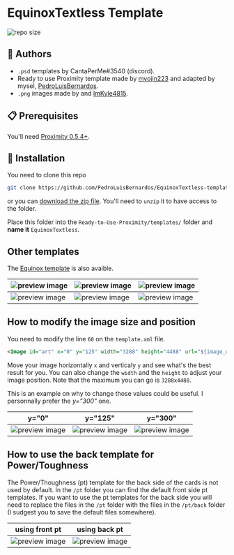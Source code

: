 # EquinoxTextless Template

![repo size](https://img.shields.io/github/repo-size/PedroLuisBernardos/EquinoxTextless-template-for-Proximity)

## 👥 Authors

* `.psd` templates by CantaPerMe#3540 (discord).
* Ready to use Proximity template made by [myojin223](https://github.com/myojin223) and adapted by mysel, [PedroLuisBernardos](https://github.com/PedroLuisBernardos).
* `.png` images made by  and [ImKyle4815](https://github.com/ImKyle4815).

## :clipboard: Prerequisites

You'll need [Proximity 0.5.4+](https://github.com/PedroLuisBernardos/Ready-to-Use-Proximity).

## :wrench: Installation

You need to clone this repo

```bash
git clone https://github.com/PedroLuisBernardos/EquinoxTextless-template-for-Proximity.git
```

or you can [download the zip file](https://github.com/PedroLuisBernardos/EquinoxTextless-template-for-Proximity/archive/refs/heads/master.zip). You'll need to `unzip` it to have access to the folder.

Place this folder into the `Ready-to-Use-Proximity/templates/` folder and **name it** `EquinoxTextless`.

## Other templates

The [Equinox template](https://github.com/PedroLuisBernardos/Equinox-template-for-Proximity) is also avaible.
 
| ![preview image](/Preview%20Images/crop.png) | ![preview image](/Preview%20Images/purphoros.png) | ![preview image](/Preview%20Images/wrenn.png) |
| --- | --- | --- |
| ![preview image](/Preview%20Images/esper.png) | ![preview image](/Preview%20Images/nicol.png) | ![preview image](/Preview%20Images/waterlogged.png) |

## How to modify the image size and position

You need to modify the line `60` on the `template.xml` file.

```xml
<Image id="art" x="0" y="125" width="3288" height="4488" url="${image_uris.art_crop}">
```

Move your image horizontally `x` and verticaly `y` and see what's the best result for you. You can also change the `width` and the `height` to adjust your image position. Note that the maximum you can go is `3288x4488`.

This is an example on why to change those values could be useful. I personnally prefer the *y="300"* one.

| y="0" | y="125" | y="300" |
| --- | --- | --- |
| ![preview image](/Preview%20Images/0.png) | ![preview image](/Preview%20Images/crop.png) | ![preview image](/Preview%20Images/300.png) |

## How to use the back template for Power/Toughness

The Power/Thoughness (pt) template for the back side of the cards is not used by default. In the `/pt` folder you can find the default front side pt templates. If you want to use the pt templates for the back side you will need to replace the files in the `/pt` folder with the files in the `/pt/back` folder (I sudgest you to save the default files somewhere).

| using front pt | using back pt |
| --- | --- |
| ![preview image](/Preview%20Images/front.png) | ![preview image](/Preview%20Images/back.png) |

